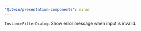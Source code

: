 ```yaml
---
"@itwin/presentation-components": minor
---
```


`InstanceFilterDialog`: Show error message when input is invalid.
